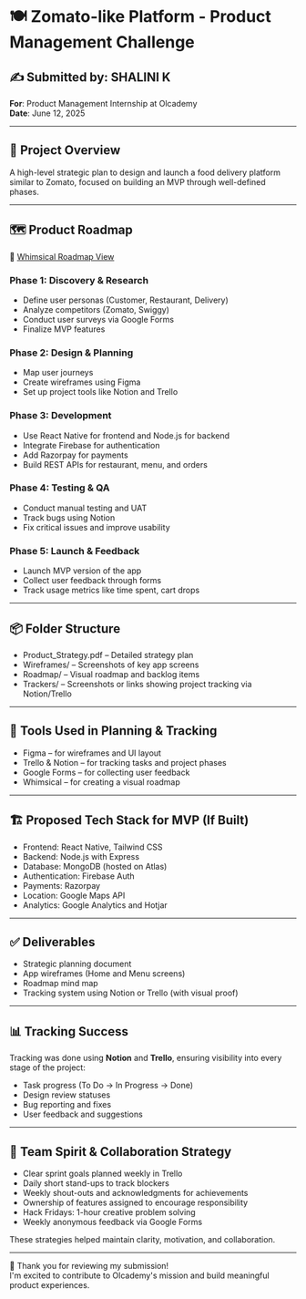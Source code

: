 # 🍽️ Zomato-like Platform - Product Management Challenge

## ✍️ Submitted by: SHALINI K  
**For**: Product Management Internship at Olcademy  
**Date**: June 12, 2025

---

## 🚀 Project Overview  
A high-level strategic plan to design and launch a food delivery platform similar to Zomato, focused on building an MVP through well-defined phases.

---

## 🗺️ Product Roadmap  

📍 [Whimsical Roadmap View](https://whimsical.com/roadmap-A5B3hcQD6EEM41Mc3Mm77n)

### Phase 1: Discovery & Research
- Define user personas (Customer, Restaurant, Delivery)
- Analyze competitors (Zomato, Swiggy)
- Conduct user surveys via Google Forms
- Finalize MVP features

### Phase 2: Design & Planning
- Map user journeys
- Create wireframes using Figma
- Set up project tools like Notion and Trello

### Phase 3: Development
- Use React Native for frontend and Node.js for backend
- Integrate Firebase for authentication
- Add Razorpay for payments
- Build REST APIs for restaurant, menu, and orders

### Phase 4: Testing & QA
- Conduct manual testing and UAT
- Track bugs using Notion
- Fix critical issues and improve usability

### Phase 5: Launch & Feedback
- Launch MVP version of the app
- Collect user feedback through forms
- Track usage metrics like time spent, cart drops

---

## 📦 Folder Structure

- Product_Strategy.pdf – Detailed strategy plan  
- Wireframes/ – Screenshots of key app screens  
- Roadmap/ – Visual roadmap and backlog items  
- Trackers/ – Screenshots or links showing project tracking via Notion/Trello  

---

## 🧰 Tools Used in Planning & Tracking

- Figma – for wireframes and UI layout  
- Trello & Notion – for tracking tasks and project phases  
- Google Forms – for collecting user feedback  
- Whimsical – for creating a visual roadmap  

---

## 🏗️ Proposed Tech Stack for MVP (If Built)

- Frontend: React Native, Tailwind CSS  
- Backend: Node.js with Express  
- Database: MongoDB (hosted on Atlas)  
- Authentication: Firebase Auth  
- Payments: Razorpay  
- Location: Google Maps API  
- Analytics: Google Analytics and Hotjar  

---

## ✅ Deliverables

- Strategic planning document  
- App wireframes (Home and Menu screens)  
- Roadmap mind map  
- Tracking system using Notion or Trello (with visual proof)

---

## 📊 Tracking Success

Tracking was done using **Notion** and **Trello**, ensuring visibility into every stage of the project:
- Task progress (To Do → In Progress → Done)
- Design review statuses
- Bug reporting and fixes
- User feedback and suggestions

---

## 🤝 Team Spirit & Collaboration Strategy

- Clear sprint goals planned weekly in Trello  
- Daily short stand-ups to track blockers  
- Weekly shout-outs and acknowledgments for achievements  
- Ownership of features assigned to encourage responsibility  
- Hack Fridays: 1-hour creative problem solving  
- Weekly anonymous feedback via Google Forms

These strategies helped maintain clarity, motivation, and collaboration.

---

📌 Thank you for reviewing my submission!  
I'm excited to contribute to Olcademy's mission and build meaningful product experiences.
